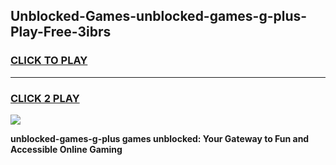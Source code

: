 
## Unblocked-Games-unblocked-games-g-plus-Play-Free-3ibrs
<h3>
<a href="https://premium76.site?title=unblocked-games-g-plus&ref=23A">CLICK TO PLAY</a></h3>
<hr>

<h3>
<a href="https://premium76.site?title=unblocked-games-g-plus&ref=23A">CLICK 2 PLAY</a>
  
</h3>

<a href="https://premium76.site?title=unblocked-games-g-plus&ref=23A"><img src="https://clearcache.store/games.png"></a>


**unblocked-games-g-plus games unblocked: Your Gateway to Fun and Accessible Online Gaming**
